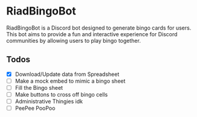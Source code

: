 # RiadBingoBot

RiadBingoBot is a Discord bot designed to generate bingo cards for users. This bot aims to provide a fun and interactive experience for Discord communities by allowing users to play bingo together.

## Todos
- [x] Download/Update data from Spreadsheet
- [ ] Make a mock embed to mimic a bingo sheet
- [ ] Fill the Bingo sheet
- [ ] Make buttons to cross off bingo cells
- [ ] Administrative Thingies idk
- [ ] PeePee PooPoo

